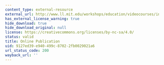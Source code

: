 ```yaml
---
content_type: external-resource
external_url: http://www.ll.mit.edu/workshops/education/videocourses/introradar/
has_external_license_warning: true
hide_download: true
hide_download_original: null
license: https://creativecommons.org/licenses/by-nc-sa/4.0/
status: valid
title: Online Publication
uid: 9127ed39-e940-499c-8702-2fb0029021a6
url_status_code: 200
wayback_url: ''
---
```

